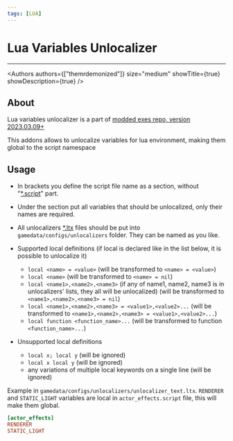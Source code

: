 ```yaml
---
tags: [LUA]
---
```


# Lua Variables Unlocalizer

___

<Authors
  authors={["themrdemonized"]}
  size="medium"
  showTitle={true}
  showDescription={true}
/>

## About

Lua variables unlocalizer is a part of [modded exes repo, version 2023.03.09+](https://github.com/themrdemonized/xray-monolith)

This addons allows to unlocalize variables for lua environment, making them global to the script namespace

## Usage

* In brackets you define the script file name as a section, without "[*.script](../../references/file-formats/conf-script/script.md)" part.
* Under the section put all variables that should be unlocalized, only their names are required.
* All unlocalizers [*.ltx](../../references/file-formats/conf-script/ltx.md) files should be put into `gamedata/configs/unlocalizers` folder. They can be named as you like.

* Supported local definitions (if local is declared like in the list below, it is possible to unlocalize it)

  * `local <name> = <value>` (will be transformed to `<name> = <value>`)
  * `local <name>` (will be transformed to `<name> = nil`)
  * `local <name1>,<name2>,<name3>` (if any of name1, name2, name3 is in unlocalizers' lists, they all will be unlocalized) (will be transformed to `<name1>,<name2>,<name3> = nil`)
  * `local <name1>,<name2>,<name3> = <value1>,<value2>...` (will be transformed to `<name1>,<name2>,<name3> = <value1>,<value2>...`)
  * `local function <function_name>...` (will be transformed to function `<function_name>...`)

* Unsupported local definitions
  * `local x; local y` (will be ignored)
  * `local x local y` (will be ignored)
  * any variations of multiple local keywords on a single line (will be ignored)

Example in `gamedata/configs/unlocalizers/unlocalizer_text.ltx`. `RENDERER` and `STATIC_LIGHT` variables are local in `actor_effects.script` file, this will make them global.

```ini title="gamedata/configs/unlocalizers/unlocalizer_text.ltx"
[actor_effects]
RENDERER
STATIC_LIGHT
```
